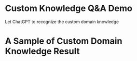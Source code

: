 # Custom Knowledge Q&A Demo

Let ChatGPT to recognize the custom domain knowledge

# A Sample of Custom Domain Knowledge Result
